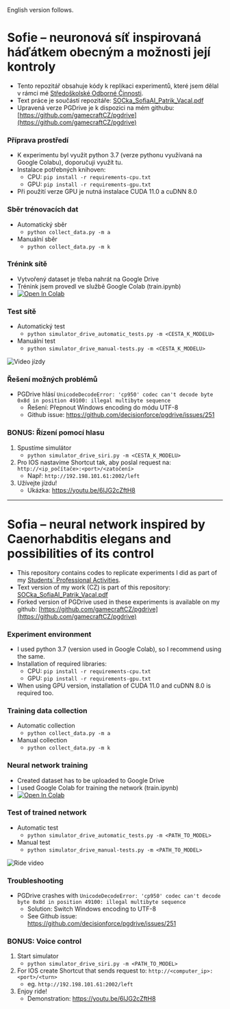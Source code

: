 English version follows.

# Sofie – neuronová síť inspirovaná háďátkem obecným a možnosti její kontroly

- Tento repozitář obsahuje kódy k replikaci experimentů, které jsem dělal v rámci
  mé [Středoškolské Odborné Činnosti](https://www.soc.cz).
- Text práce je součástí repozitáře: [SOCka_SofiaAI_Patrik_Vacal.pdf](SOCka_SofiaAI_Patrik_Vacal.pdf)
- Upravená verze PGDrive je k dispozici na mém
  githubu: [https://github.com/gamecraftCZ/pgdrive](https://github.com/gamecraftCZ/pgdrive)

### Příprava prostředí

- K experimentu byl využit python 3.7 (verze pythonu využívaná na Google Colabu), doporučuji využít tu.
- Instalace potřebných knihoven:
    - CPU: `pip install -r requirements-cpu.txt`
    - GPU: `pip install -r requirements-gpu.txt`
- Při použití verze GPU je nutná instalace CUDA 11.0 a cuDNN 8.0

### Sběr trénovacích dat

- Automatický sběr
    - `python collect_data.py -m a`
- Manuální sběr
    - `python collect_data.py -m k`

### Trénink sítě

- Vytvořený dataset je třeba nahrát na Google Drive
- Trénink jsem provedl ve službě Google Colab (train.ipynb)
- [![Open In Colab](https://colab.research.google.com/assets/colab-badge.svg)](https://colab.research.google.com/github/gamecraftCZ/sofia-soc/blob/master/train.ipynb)

### Test sítě

- Automatický test
    - `python simulator_drive_automatic_tests.py -m <CESTA_K_MODELU>`
- Manuální test
    - `python simulator_drive_manual-tests.py -m <CESTA_K_MODELU>`

![Video jízdy](sofia_drive-speed-arrows.gif)

### Řešení možných problémů

- PGDrive hlásí `UnicodeDecodeError: 'cp950' codec can't decode byte 0x8d in position 49100: illegal multibyte sequence`
    - Řešení: Přepnout Windows encoding do módu UTF-8
    - Github issue: https://github.com/decisionforce/pgdrive/issues/251

### BONUS: Řízení pomocí hlasu

1. Spustíme simulátor
    - `python simulator_drive_siri.py -m <CESTA_K_MODELU>`
2. Pro IOS nastavíme Shortcut tak, aby poslal request na: `http://<ip_počítače>:<port>/<zatočení>`
    - Např: `http://192.198.101.61:2002/left`
3. Užívejte jízdu!
    - Ukázka: https://youtu.be/6lJG2cZftH8

---

# Sofia – neural network inspired by Caenorhabditis elegans and possibilities of its control

- This repository contains codes to replicate experiments I did as part of
  my [Students` Professional Activities](https://www.soc.cz/english/).
- Text version of my work (CZ) is part of this
  repository: [SOCka_SofiaAI_Patrik_Vacal.pdf](SOCka_SofiaAI_Patrik_Vacal.pdf)
- Forked version of PGDrive used in these experiments is available on my
  github: [https://github.com/gamecraftCZ/pgdrive](https://github.com/gamecraftCZ/pgdrive)

### Experiment environment

- I used python 3.7 (version used in Google Colab), so I recommend using the same.
- Installation of required libraries:
    - CPU: `pip install -r requirements-cpu.txt`
    - GPU: `pip install -r requirements-gpu.txt`
- When using GPU version, installation of CUDA 11.0 and cuDNN 8.0 is required too.

### Training data collection

- Automatic collection
    - `python collect_data.py -m a`
- Manual collection
    - `python collect_data.py -m k`

### Neural network training

- Created dataset has to be uploaded to Google Drive
- I used Google Colab for training the network (train.ipynb)
- [![Open In Colab](https://colab.research.google.com/assets/colab-badge.svg)](https://colab.research.google.com/github/gamecraftCZ/sofia-soc/blob/master/train.ipynb)

### Test of trained network

- Automatic test
    - `python simulator_drive_automatic_tests.py -m <PATH_TO_MODEL>`
- Manual test
    - `python simulator_drive_manual-tests.py -m <PATH_TO_MODEL>`

![Ride video](sofia_drive-speed-arrows.gif)

### Troubleshooting

- PGDrive crashes
  with `UnicodeDecodeError: 'cp950' codec can't decode byte 0x8d in position 49100: illegal multibyte sequence`
    - Solution: Switch Windows encoding to UTF-8
    - See Github issue: https://github.com/decisionforce/pgdrive/issues/251

### BONUS: Voice control

1. Start simulator
    - `python simulator_drive_siri.py -m <PATH_TO_MODEL>`
2. For IOS create Shortcut that sends request to: `http://<computer_ip>:<port>/<turn>`
    - eg. `http://192.198.101.61:2002/left`
3. Enjoy ride!
    - Demonstration: https://youtu.be/6lJG2cZftH8
  
